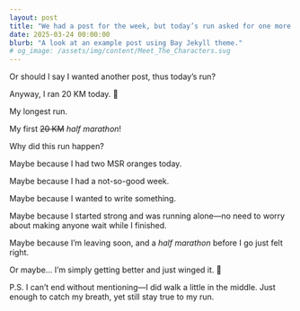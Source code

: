 ```yaml
---
layout: post
title: "We had a post for the week, but today’s run asked for one more."
date: 2025-03-24 00:00:00
blurb: "A look at an example post using Bay Jekyll theme."
# og_image: /assets/img/content/Meet_The_Characters.svg
---
```


Or should I say I wanted another post, thus today’s run?

Anyway, I ran 20 KM today. 🌼

My longest run.

My first <strike>20 KM</strike> <i>half marathon</i>!

Why did this run happen?

Maybe because I had two MSR oranges today.

Maybe because I had a not-so-good week.

Maybe because I wanted to write something.

Maybe because I started strong and was running alone—no need to worry about making anyone wait while I finished.

Maybe because I’m leaving soon, and a <i>half marathon</i> before I go just felt right.

Or maybe... I’m simply getting better and just winged it. 🌸

P.S. I can’t end without mentioning—I did walk a little in the middle. Just enough to catch my breath, yet still stay true to my run.
